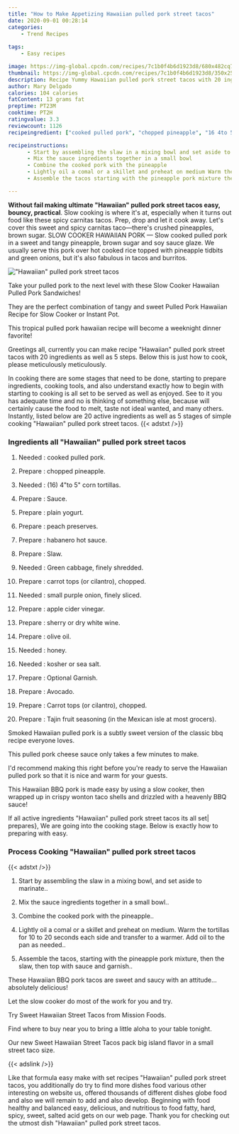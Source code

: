 ```yaml
---
title: "How to Make Appetizing Hawaiian pulled pork street tacos"
date: 2020-09-01 00:28:14
categories:
    - Trend Recipes
    
tags:
    - Easy recipes

image: https://img-global.cpcdn.com/recipes/7c1b0f4b6d1923d8/680x482cq70/hawaiian-pulled-pork-street-tacos-recipe-main-photo.jpg
thumbnail: https://img-global.cpcdn.com/recipes/7c1b0f4b6d1923d8/350x250cq70/hawaiian-pulled-pork-street-tacos-recipe-main-photo.jpg
description: Recipe Yummy Hawaiian pulled pork street tacos with 20 ingredients and 5 stages of easy cooking.
author: Mary Delgado
calories: 104 calories
fatContent: 13 grams fat
preptime: PT23M
cooktime: PT2H
ratingvalue: 3.3
reviewcount: 1126
recipeingredient: ["cooked pulled pork", "chopped pineapple", "16 4to 5 corn tortillas", "Sauce", "plain yogurt", "peach preserves", "habanero hot sauce", "Slaw", "Green cabbage finely shredded", "carrot tops or cilantro chopped", "small purple onion finely sliced", "apple cider vinegar", "sherry or dry white wine", "olive oil", "honey", "kosher or sea salt", "Optional Garnish", "Avocado", "Carrot tops or cilantro chopped", "Tajin fruit seasoning in the Mexican isle at most grocers"]

recipeinstructions: 
      - Start by assembling the slaw in a mixing bowl and set aside to marinate 
      - Mix the sauce ingredients together in a small bowl 
      - Combine the cooked pork with the pineapple 
      - Lightly oil a comal or a skillet and preheat on medium Warm the tortillas for 10 to 20 seconds each side and transfer to a warmer Add oil to the pan as needed 
      - Assemble the tacos starting with the pineapple pork mixture then the slaw then top with sauce and garnish

---
```




**Without fail making ultimate &#34;Hawaiian&#34; pulled pork street tacos easy, bouncy, practical**. Slow cooking is where it&#39;s at, especially when it turns out food like these spicy carnitas tacos. Prep, drop and let it cook away. Let&#39;s cover this sweet and spicy carnitas taco—there&#39;s crushed pineapples, brown sugar. SLOW COOKER HAWAIIAN PORK — Slow cooked pulled pork in a sweet and tangy pineapple, brown sugar and soy sauce glaze. We usually serve this pork over hot cooked rice topped with pineapple tidbits and green onions, but it&#39;s also fabulous in tacos and burritos.


![&#34;Hawaiian&#34; pulled pork street tacos](https://img-global.cpcdn.com/recipes/7c1b0f4b6d1923d8/680x482cq70/hawaiian-pulled-pork-street-tacos-recipe-main-photo.jpg "&#34;Hawaiian&#34; pulled pork street tacos")



Take your pulled pork to the next level with these Slow Cooker Hawaiian Pulled Pork Sandwiches!

They are the perfect combination of tangy and sweet Pulled Pork Hawaiian Recipe for Slow Cooker or Instant Pot.

This tropical pulled pork hawaiian recipe will become a weeknight dinner favorite!


Greetings all, currently you can make recipe &#34;Hawaiian&#34; pulled pork street tacos with 20 ingredients as well as 5 steps. Below this is just how to cook, please meticulously meticulously.

In cooking there are some stages that need to be done, starting to prepare ingredients, cooking tools, and also understand exactly how to begin with starting to cooking is all set to be served as well as enjoyed. See to it you has adequate time and no is thinking of something else, because will certainly cause the food to melt, taste not ideal wanted, and many others. Instantly, listed below are 20 active ingredients as well as 5 stages of simple cooking &#34;Hawaiian&#34; pulled pork street tacos.
{{< adstxt />}}

### Ingredients all &#34;Hawaiian&#34; pulled pork street tacos


1. Needed  : cooked pulled pork.

1. Prepare  : chopped pineapple.

1. Needed  : (16) 4&#34;to 5&#34; corn tortillas.

1. Prepare  : Sauce.

1. Prepare  : plain yogurt.

1. Prepare  : peach preserves.

1. Prepare  : habanero hot sauce.

1. Prepare  : Slaw.

1. Needed  : Green cabbage, finely shredded.

1. Prepare  : carrot tops (or cilantro), chopped.

1. Needed  : small purple onion, finely sliced.

1. Prepare  : apple cider vinegar.

1. Prepare  : sherry or dry white wine.

1. Prepare  : olive oil.

1. Needed  : honey.

1. Needed  : kosher or sea salt.

1. Prepare  : Optional Garnish.

1. Prepare  : Avocado.

1. Prepare  : Carrot tops (or cilantro), chopped.

1. Prepare  : Tajin fruit seasoning (in the Mexican isle at most grocers).


Smoked Hawaiian pulled pork is a subtly sweet version of the classic bbq recipe everyone loves.

This pulled pork cheese sauce only takes a few minutes to make.

I&#39;d recommend making this right before you&#39;re ready to serve the Hawaiian pulled pork so that it is nice and warm for your guests.

This Hawaiian BBQ pork is made easy by using a slow cooker, then wrapped up in crispy wonton taco shells and drizzled with a heavenly BBQ sauce!


If all active ingredients &#34;Hawaiian&#34; pulled pork street tacos its all set| prepares}, We are going into the cooking stage. Below is exactly how to preparing with easy.

### Process Cooking &#34;Hawaiian&#34; pulled pork street tacos

{{< adstxt />}}


1. Start by assembling the slaw in a mixing bowl, and set aside to marinate..



1. Mix the sauce ingredients together in a small bowl..



1. Combine the cooked pork with the pineapple..



1. Lightly oil a comal or a skillet and preheat on medium. Warm the tortillas for 10 to 20 seconds each side and transfer to a warmer. Add oil to the pan as needed..



1. Assemble the tacos, starting with the pineapple pork mixture, then the slaw, then top with sauce and garnish..




These Hawaiian BBQ pork tacos are sweet and saucy with an attitude… absolutely delicious!

Let the slow cooker do most of the work for you and try.

Try Sweet Hawaiian Street Tacos from Mission Foods.

Find where to buy near you to bring a little aloha to your table tonight.

Our new Sweet Hawaiian Street Tacos pack big island flavor in a small street taco size.


{{< adslink />}}

Like that formula easy make with set recipes &#34;Hawaiian&#34; pulled pork street tacos, you additionally do try to find more dishes food various other interesting on website us, offered thousands of different dishes globe food and also we will remain to add and also develop. Beginning with food healthy and balanced easy, delicious, and nutritious to food fatty, hard, spicy, sweet, salted acid gets on our web page. Thank you for checking out the utmost dish &#34;Hawaiian&#34; pulled pork street tacos.
